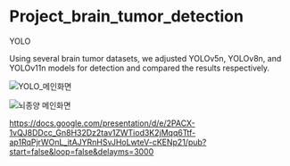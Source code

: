 # Project_brain_tumor_detection
YOLO

Using several brain tumor datasets, we adjusted YOLOv5n, YOLOv8n, and YOLOv11n models for detection and compared the results respectively.

![YOLO_메인화면](https://github.com/user-attachments/assets/cbd945b2-9179-4351-b4d2-0b852193e0c0)

![뇌종양 메인화면](https://github.com/user-attachments/assets/6de3b1d1-3037-4b80-8c33-9b8135c835a8)

https://docs.google.com/presentation/d/e/2PACX-1vQJ8DDcc_Gn8H32Dz2tav1ZWTiod3K2jMqq6Ttf-ap1RqPjrWOnL_itAJYRnHSvJHoLwteV-cKENp21/pub?start=false&loop=false&delayms=3000

